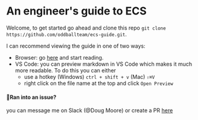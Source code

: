 # An engineer's guide to ECS
Welcome, to get started go ahead and clone this repo `git clone https://github.com/oddballteam/ecs-guide.git`.

I can recommend viewing the guide in one of two ways:

- Browser: go [here](https://github.com/oddballteam/ecs-guide/blob/main/ecs/1%20Intro.md) and start reading.
- VS Code: you can preview markdown in VS Code which makes it much more readable. To do this you can either
  - use a hotkey (Windows) `ctrl + shift + v` (Mac)  `⇧⌘V`
  - right click on the file name at the top and click `Open Preview`

#### 🚩Ran into an issue?
you can message me on Slack (@Doug Moore) or create a PR [here](https://github.com/oddballteam/ecs-guide)